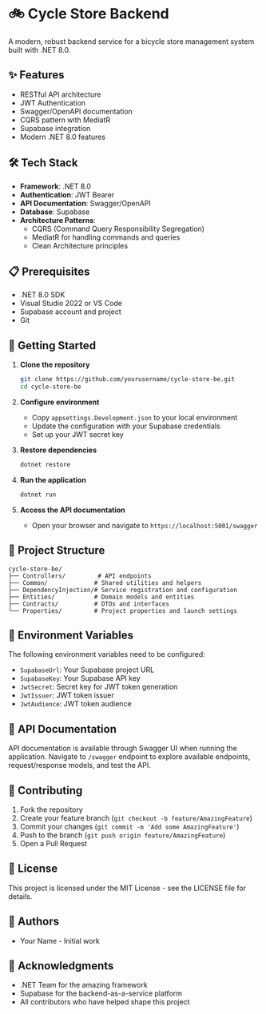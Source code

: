 # 🚲 Cycle Store Backend

A modern, robust backend service for a bicycle store management system built with .NET 8.0.

## ✨ Features

- RESTful API architecture
- JWT Authentication
- Swagger/OpenAPI documentation
- CQRS pattern with MediatR
- Supabase integration
- Modern .NET 8.0 features

## 🛠 Tech Stack

- **Framework**: .NET 8.0
- **Authentication**: JWT Bearer
- **API Documentation**: Swagger/OpenAPI
- **Database**: Supabase
- **Architecture Patterns**: 
  - CQRS (Command Query Responsibility Segregation)
  - MediatR for handling commands and queries
  - Clean Architecture principles

## 📋 Prerequisites

- .NET 8.0 SDK
- Visual Studio 2022 or VS Code
- Supabase account and project
- Git

## 🚀 Getting Started

1. **Clone the repository**
   ```bash
   git clone https://github.com/yourusername/cycle-store-be.git
   cd cycle-store-be
   ```

2. **Configure environment**
   - Copy `appsettings.Development.json` to your local environment
   - Update the configuration with your Supabase credentials
   - Set up your JWT secret key

3. **Restore dependencies**
   ```bash
   dotnet restore
   ```

4. **Run the application**
   ```bash
   dotnet run
   ```

5. **Access the API documentation**
   - Open your browser and navigate to `https://localhost:5001/swagger`

## 📁 Project Structure

```
cycle-store-be/
├── Controllers/         # API endpoints
├── Common/             # Shared utilities and helpers
├── DependencyInjection/# Service registration and configuration
├── Entities/           # Domain models and entities
├── Contracts/          # DTOs and interfaces
└── Properties/         # Project properties and launch settings
```

## 🔐 Environment Variables

The following environment variables need to be configured:

- `SupabaseUrl`: Your Supabase project URL
- `SupabaseKey`: Your Supabase API key
- `JwtSecret`: Secret key for JWT token generation
- `JwtIssuer`: JWT token issuer
- `JwtAudience`: JWT token audience

## 📝 API Documentation

API documentation is available through Swagger UI when running the application. Navigate to `/swagger` endpoint to explore available endpoints, request/response models, and test the API.

## 🤝 Contributing

1. Fork the repository
2. Create your feature branch (`git checkout -b feature/AmazingFeature`)
3. Commit your changes (`git commit -m 'Add some AmazingFeature'`)
4. Push to the branch (`git push origin feature/AmazingFeature`)
5. Open a Pull Request

## 📄 License

This project is licensed under the MIT License - see the LICENSE file for details.

## 👥 Authors

- Your Name - Initial work

## 🙏 Acknowledgments

- .NET Team for the amazing framework
- Supabase for the backend-as-a-service platform
- All contributors who have helped shape this project